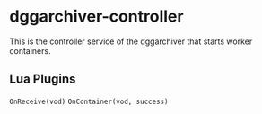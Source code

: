 # dggarchiver-controller
This is the controller service of the dggarchiver that starts worker containers. 

## Lua Plugins

```OnReceive(vod)```
```OnContainer(vod, success)```
